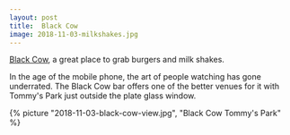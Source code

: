 ```yaml
---
layout: post
title:  Black Cow
image: 2018-11-03-milkshakes.jpg
---
```


[Black Cow](https://www.blackcowburgers.com/), a great place to grab burgers and
milk shakes.

<!--more-->

In the age of the mobile phone, the art of people watching has gone underrated.
The Black Cow bar offers one of the better venues for it with Tommy's Park just
outside the plate glass window.

{% picture "2018-11-03-black-cow-view.jpg", "Black Cow Tommy's Park" %}
